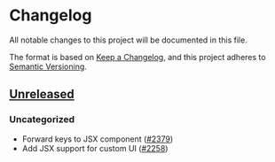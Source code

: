 # Changelog

All notable changes to this project will be documented in this file.

The format is based on [Keep a Changelog](https://keepachangelog.com/en/1.0.0/),
and this project adheres to [Semantic Versioning](https://semver.org/spec/v2.0.0.html).

## [Unreleased]

### Uncategorized

- Forward keys to JSX component ([#2379](https://github.com/MetaMask/snaps/pull/2379))
- Add JSX support for custom UI ([#2258](https://github.com/MetaMask/snaps/pull/2258))

[Unreleased]: https://github.com/MetaMask/snaps/
